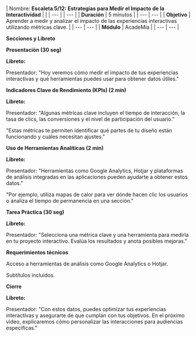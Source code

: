 | Nombre: **Escaleta 5/12: Estrategias para Medir el Impacto de la Interactividad** |     |
| --- |     | --- |
| **Duración** | 5 minutos |
| --- | --- |
| **Objetivo** | Aprender a medir y analizar el impacto de las experiencias interactivas utilizando métricas clave. |
| --- | --- |
| **Módulo** | AcadeMía |
| --- | --- |

**Secciones y Libreto**

**Presentación (30 seg)**

**Libreto:**

Presentador: "Hoy veremos cómo medir el impacto de tus experiencias interactivas y qué herramientas puedes usar para obtener datos útiles."

**Indicadores Clave de Rendimiento (KPIs) (2 min)**

**Libreto:**

Presentador: "Algunas métricas clave incluyen el tiempo de interacción, la tasa de clics, las conversiones y el nivel de participación del usuario."

"Estas métricas te permiten identificar qué partes de tu diseño están funcionando y cuáles necesitan ajustes."

**Uso de Herramientas Analíticas (2 min)**

**Libreto:**

Presentador: "Herramientas como Google Analytics, Hotjar y plataformas de análisis integradas en las aplicaciones pueden ayudarte a obtener estos datos."

"Por ejemplo, utiliza mapas de calor para ver dónde hacen clic los usuarios o analiza el tiempo de permanencia en una sección."

**Tarea Práctica (30 seg)**

**Libreto:**

Presentador: "Selecciona una métrica clave y una herramienta para medirla en tu proyecto interactivo. Evalúa los resultados y anota posibles mejoras."

**Requerimientos técnicos**

Acceso a herramientas de análisis como Google Analytics o Hotjar.

Subtítulos incluidos.

**Cierre**

**Libreto:**

Presentador: "Con estos datos, puedes optimizar tus experiencias interactivas y asegurarte de que cumplan con tus objetivos. En el próximo video, explicaremos cómo personalizar las interacciones para audiencias específicas."